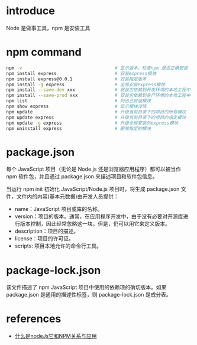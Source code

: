 # introduce

Node 是做事工具，npm 是安装工具

# npm command

```sh
npm -v                                   # 显示版本，检查npm 是否正确安装
npm install express                      # 安装express模块
npm install express@0.0.1                # 安装指定版本
npm install -g express                   # 全局安装express模块
npm install --save-dev xxx               # 安装包依赖到开发环境的本地工程中 
npm install --save-prod xxx              # 安装包依赖到生产环境的本地工程中 
npm list                                 # 列出已安装模块
npm show express                         # 显示模块详情
npm update                               # 升级当前目录下的项目的所有模块
npm update express                       # 升级当前目录下的项目的指定模块
npm update -g express                    # 升级全局安装的express模块
npm uninstall express                    # 删除指定的模块
```

# package.json

每个 JavaScript 项目（无论是 Node.js 还是浏览器应用程序）都可以被当作 npm 软件包，并且通过 package.json 来描述项目和软件包信息。

当运行 npm init 初始化 JavaScript/Node.js 项目时，将生成 package.json 文件，文件内的内容(基本元数据)由开发人员提供：

- name：JavaScript 项目或库的名称。
- version：项目的版本。通常，在应用程序开发中，由于没有必要对开源库进行版本控制，因此经常忽略这一块。但是，仍可以用它来定义版本。
- description：项目的描述。
- license：项目的许可证。
- scripts: 项目本地允许的命令行工具。


# package-lock.json

该文件描述了 npm JavaScript 项目中使用的依赖项的确切版本。如果 package.json 是通用的描述性标签，则 package-lock.json 是成分表。


# references
- [什么是nodeJs它和NPM关系与应用](https://www.cnblogs.com/kenx/p/17381772.html)
